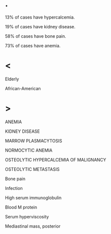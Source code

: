 # .

13% of cases have hypercalcemia.

19% of cases have kidney disease.

58% of cases have bone pain.

73% of cases have anemia.

# <

Elderly

African-American

# >

ANEMIA

KIDNEY DISEASE

MARROW PLASMACYTOSIS

NORMOCYTIC ANEMIA

OSTEOLYTIC HYPERCALCEMIA OF MALIGNANCY

OSTEOLYTIC METASTASIS

Bone pain

Infection

High serum immunoglobulin

Blood M protein

Serum hyperviscosity

Mediastinal mass, posterior
